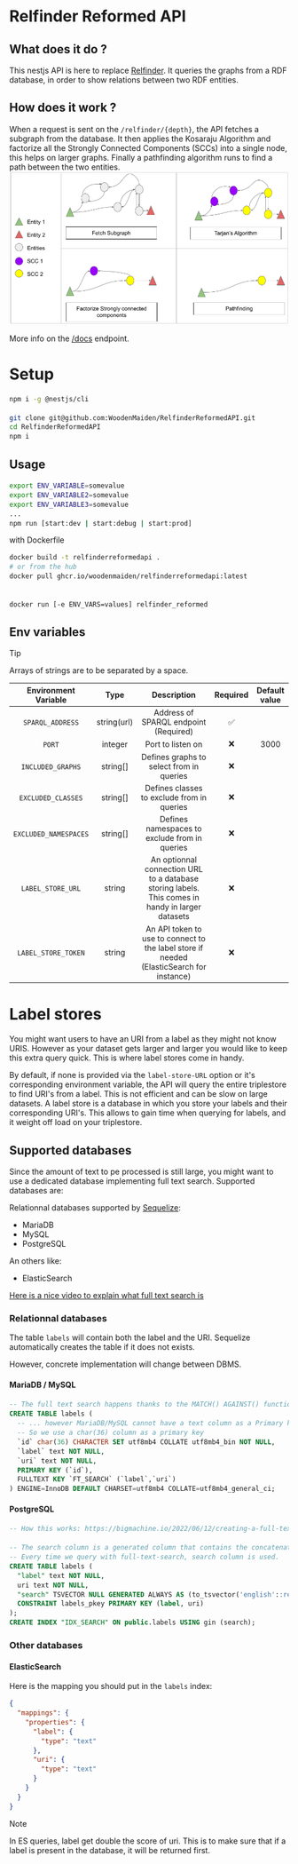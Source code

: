 # Relfinder Reformed API 

## What does it do ?
This nestjs API is here to replace [Relfinder](https://github.com/VisualDataWeb/RelFinder).
It queries the graphs from a RDF database, in order to show relations between two RDF entities.

## How does it work ?
When a request is sent on the ``/relfinder/{depth}``, the API fetches a subgraph from the database. It then applies the Kosaraju Algorithm and factorize all the Strongly Connected Components (SCCs) into a single node, this helps on larger graphs. Finally a pathfinding algorithm runs to find a path between the two entities.
![steps of RFR](/img/schema_rfr_api.png)

More info on the [/docs](http://localhost:3000/docs) endpoint.

# Setup

```sh
npm i -g @nestjs/cli

git clone git@github.com:WoodenMaiden/RelfinderReformedAPI.git
cd RelfinderReformedAPI
npm i
```

## Usage

```sh
export ENV_VARIABLE=somevalue
export ENV_VARIABLE2=somevalue
export ENV_VARIABLE3=somevalue
...
npm run [start:dev | start:debug | start:prod]
```

with Dockerfile
```sh
docker build -t relfinderreformedapi .
# or from the hub 
docker pull ghcr.io/woodenmaiden/relfinderreformedapi:latest


docker run [-e ENV_VARS=values] relfinder_reformed
```

## Env variables

> [!TIP]
> Arrays of strings are to be separated by a space.

|Environment Variable|Type|Description|Required|Default value|
|:-:|:-:|:-:|:-:|:-:|
|`SPARQL_ADDRESS`|string(url)|Address of SPARQL endpoint (Required)|✅||
|`PORT`|integer|Port to listen on|❌|3000|
|`INCLUDED_GRAPHS`|string[]|Defines graphs to select from in queries|❌||
|`EXCLUDED_CLASSES`|string[]|Defines classes to exclude from in queries|❌||
|`EXCLUDED_NAMESPACES`|string[]|Defines namespaces to exclude from in queries|❌||
|`LABEL_STORE_URL`|string|An optionnal connection URL to a database storing labels. This comes in handy in larger datasets|❌||
|`LABEL_STORE_TOKEN`|string|An API token to use to connect to the label store if needed (ElasticSearch for instance)|❌||


# Label stores

You might want users to have an URI from a label as they might not know URIS. However as your dataset gets larger and larger you would like to keep this extra query quick. This is where label stores come in handy.

By default, if none is provided via the ``label-store-URL`` option or it's corresponding environment variable, the API will query the entire triplestore to find URI's from a label. This is not efficient and can be slow on large datasets.
A label store is a database in which you store your labels and their corresponding URI's. This allows to gain time when querying for labels, and it weight off load on your triplestore. 

## Supported databases

Since the amount of text to pe processed is still large, you might want to use a dedicated database implementing full text search.
Supported databases are:

Relationnal databases supported by [Sequelize](https://sequelize.org/): 
- MariaDB
- MySQL
- PostgreSQL

An others like:
- ElasticSearch

[Here is a nice video to explain what full text search is](https://youtu.be/ajNfOPeWiAY)

### Relationnal databases

The table `labels` will contain both the label and the URI. Sequelize automatically creates the table if it does not exists.

However, concrete implementation will change between DBMS.

#### MariaDB / MySQL

```sql
-- The full text search happens thanks to the MATCH() AGAINST() function...
CREATE TABLE labels (
  -- ... however MariaDB/MySQL cannot have a text column as a Primary key as it must have a length
  -- So we use a char(36) column as a primary key
  `id` char(36) CHARACTER SET utf8mb4 COLLATE utf8mb4_bin NOT NULL,
  `label` text NOT NULL,
  `uri` text NOT NULL,
  PRIMARY KEY (`id`),
  FULLTEXT KEY `FT_SEARCH` (`label`,`uri`)
) ENGINE=InnoDB DEFAULT CHARSET=utf8mb4 COLLATE=utf8mb4_general_ci;
```

#### PostgreSQL

```sql
-- How this works: https://bigmachine.io/2022/06/12/creating-a-full-text-search-engine-in-postgresql-2022/

-- The search column is a generated column that contains the concatenation of the label and the uri, and is indexed using a GIN index.
-- Every time we query with full-text-search, search column is used.
CREATE TABLE labels (
  "label" text NOT NULL,
  uri text NOT NULL,
  "search" TSVECTOR NULL GENERATED ALWAYS AS (to_tsvector('english'::regconfig, (label || ' '::text) || uri)) STORED,
  CONSTRAINT labels_pkey PRIMARY KEY (label, uri)
);
CREATE INDEX "IDX_SEARCH" ON public.labels USING gin (search);
```

### Other databases

#### ElasticSearch

Here is the mapping you should put in the `labels` index:

```json
{
  "mappings": {
    "properties": {
      "label": {
        "type": "text"
      },
      "uri": {
        "type": "text"
      }
    }
  }
}
```

> [!NOTE]
> In ES queries, label get double the score of uri. This is to make sure that if a label is present in the database, it will be returned first.